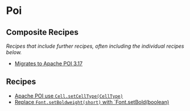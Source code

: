 # Poi

## Composite Recipes

_Recipes that include further recipes, often including the individual recipes below._

* [Migrates to Apache POI 3.17](./upgradeapachepoi_3_17.md)

## Recipes

* [Apache POI use `Cell.setCellType(CellType)`](./replacesetcelltype.md)
* [Replace `Font.setBoldweight(short)` with `Font.setBold(boolean)](./replacesetboldweightwithsetbold.md)


